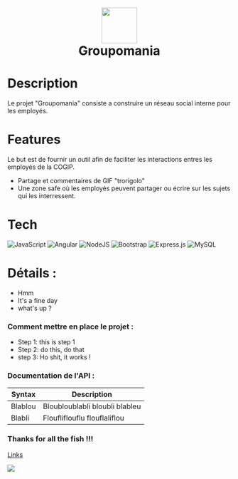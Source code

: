 <div align="center">
      <h1> <img src="https://pro2-bar-s3-cdn-cf2.myportfolio.com/fb8712cea894836366d309f8e6ad3049/dae8b0f061cf5160a05fe833_rw_1200.jpg?h=9170b13e72d199688612b71f18ac7913" width="80px"><br/>Groupomania</h1>
     </div>


# Description
Le projet "Groupomania" consiste a construire un réseau social interne pour les employés.

# Features
 Le but est de fournir un outil afin de faciliter les interactions entres les employés de la COGIP. <br/>
- Partage et commentaires de GIF "trorigolo" 
- Une zone safe où les employés peuvent partager ou écrire sur les sujets qui les interressent. 

# Tech
 ![JavaScript](https://img.shields.io/badge/javascript-%23323330.svg?style=for-the-badge&logo=javascript&logoColor=%23F7DF1E) ![Angular](https://img.shields.io/badge/angular-%23DD0031.svg?style=for-the-badge&logo=angular&logoColor=white) ![NodeJS](https://img.shields.io/badge/node.js-6DA55F?style=for-the-badge&logo=node.js&logoColor=white) ![Bootstrap](https://img.shields.io/badge/bootstrap-%23563D7C.svg?style=for-the-badge&logo=bootstrap&logoColor=white) ![Express.js](https://img.shields.io/badge/express.js-%23404d59.svg?style=for-the-badge&logo=express&logoColor=%2361DAFB) ![MySQL](https://img.shields.io/badge/mysql-%2300f.svg?style=for-the-badge&logo=mysql&logoColor=white)
      
# Détails :
- Hmm
- It's a fine day
- what's up ?

### Comment mettre en place le projet :
- Step 1: this is step 1
- Step 2: do this, do that
- step 3: Ho shit, it works !

### Documentation de l'API : 
| Syntax | Description |
| ----------- | ----------- |
| Blablou | Bloubloublabli bloubli blableu |
| Blabli | Floufliflouflu flouflaliflou |

### Thanks for all the fish !!! 
[Links](https://www.youtube.com/watch?v=dQw4w9WgXcQ&ab_channel=RickAstley)
 
![](https://www.meme-arsenal.com/memes/863f56ff0a20da3861deb0e959881ee0.jpg)

    